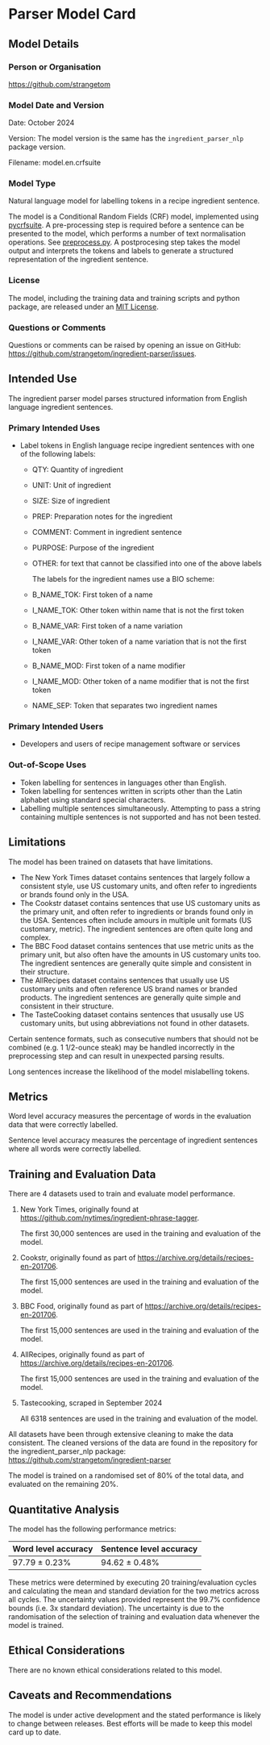 # Parser Model Card

## Model Details

### Person or Organisation

<https://github.com/strangetom>

### Model Date and Version

Date: October 2024

Version: The model version is the same has the `ingredient_parser_nlp` package version.

Filename: model.en.crfsuite

### Model Type

Natural language model for labelling tokens in a recipe ingredient sentence.

The model is a Conditional Random Fields (CRF) model, implemented using [pycrfsuite](https://github.com/scrapinghub/python-crfsuite). A pre-processing step is required before a sentence can be presented to the model, which performs a number of text normalisation operations. See [preprocess.py](https://github.com/strangetom/ingredient-parser/blob/master/ingredient_parser/en/preprocess.py). A postprocesing step takes the model output and interprets the tokens and labels to generate a structured representation of the ingredient sentence.

### License

The model, including the training data and training scripts and python package, are released under an [MIT License](https://github.com/strangetom/ingredient-parser/blob/master/LICENSE).

### Questions or Comments

Questions or comments can be raised by opening an issue on GitHub: https://github.com/strangetom/ingredient-parser/issues.

## Intended Use

The ingredient parser model parses structured information from English language ingredient sentences.

### Primary Intended Uses

- Label tokens in English language recipe ingredient sentences with one of the following labels:
  - QTY: Quantity of ingredient
  - UNIT: Unit of ingredient
  - SIZE: Size of ingredient
  - PREP: Preparation notes for the ingredient
  - COMMENT: Comment in ingredient sentence
  - PURPOSE: Purpose of the ingredient
  - OTHER: for text that cannot be classified into one of the above labels

    The labels for the ingredient names use a BIO scheme:
  
  - B_NAME_TOK: First token of a name
  
  - I_NAME_TOK: Other token within name that is not the first token
  
  - B_NAME_VAR: First token of a name variation
  
  - I_NAME_VAR: Other token of a name variation that is not the first token
  
  - B_NAME_MOD: First token of a name modifier
  
  - I_NAME_MOD: Other token of a name modifier that is not the first token
  
  - NAME_SEP: Token that separates two ingredient names

### Primary Intended Users

- Developers and users of recipe management software or services

### Out-of-Scope Uses

- Token labelling for sentences in languages other than English.
- Token labelling for sentences written in scripts other than the Latin alphabet using standard special characters.
- Labelling multiple sentences simultaneously. Attempting to pass a string containing multiple sentences is not supported and has not been tested.

## Limitations

The model has been trained on datasets that have limitations.

- The New York Times dataset contains sentences that largely follow a consistent style, use US customary units, and often refer to ingredients or brands found only in the USA.
- The Cookstr dataset contains sentences that use US customary units as the primary unit, and often refer to ingredients or brands found only in the USA. Sentences often include amours in multiple unit formats (US customary, metric). The ingredient sentences are often quite long and complex.
- The BBC Food dataset contains sentences that use metric units as the primary unit, but also often have the amounts in US customary units too. The ingredient sentences are generally quite simple and consistent in their structure.
- The AllRecipes dataset contains sentences that usually use US customary units and often reference US brand names or branded products. The ingredient sentences are generally quite simple and consistent in their structure.
- The TasteCooking dataset contains sentences that ususally use US customary units, but using abbreviations not found in other datasets.

Certain sentence formats, such as consecutive numbers that should not be combined (e.g. 1 1/2-ounce steak) may be handled incorrectly in the preprocessing step and can result in unexpected parsing results. 

Long sentences increase the likelihood of the model mislabelling tokens.

## Metrics

Word level accuracy measures the percentage of words in the evaluation data that were correctly labelled.

Sentence level accuracy measures the percentage of ingredient sentences where all words were correctly labelled.

## Training and Evaluation Data

There are 4 datasets used to train and evaluate model performance.

1. New York Times, originally found at https://github.com/nytimes/ingredient-phrase-tagger.

   The first 30,000 sentences are used in the training and evaluation of the model.

2. Cookstr, originally found as part of https://archive.org/details/recipes-en-201706.

   The first 15,000 sentences are used in the training and evaluation of the model.

3. BBC Food, originally found as part of https://archive.org/details/recipes-en-201706.

   The first 15,000 sentences are used in the training and evaluation of the model.

4. AllRecipes, originally found as part of https://archive.org/details/recipes-en-201706.

   The first 15,000 sentences are used in the training and evaluation of the model.

5. Tastecooking, scraped in September 2024

   All 6318 sentences are used in the training and evaluation of the model.


All datasets have been through extensive cleaning to make the data consistent. The cleaned versions of the data are found in the repository for the ingredient_parser_nlp package: https://github.com/strangetom/ingredient-parser

The model is trained on a randomised set of 80% of the total data, and evaluated on the remaining 20%.

## Quantitative Analysis

The model has the following performance metrics:

| Word level accuracy | Sentence level accuracy |
| ------------------- | ----------------------- |
| 97.79 ± 0.23%       | 94.62 ± 0.48%           |

These metrics were determined by executing 20 training/evaluation cycles and calculating the mean and standard deviation for the two metrics across all cycles. The uncertainty values provided represent the 99.7% confidence bounds (i.e. 3x standard deviation). The uncertainty is due to the randomisation of the selection of training and evaluation data whenever the model is trained.

## Ethical Considerations

There are no known ethical considerations related to this model.

## Caveats and Recommendations

The model is under active development and the stated performance is likely to change between releases. Best efforts will be made to keep this model card up to date.